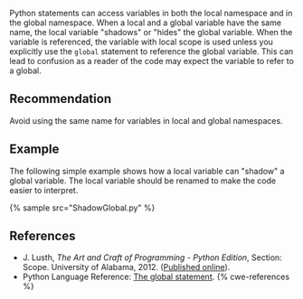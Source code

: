 Python statements can access variables in both the local namespace and in the global namespace. When a local and a global variable have the same name, the local variable "shadows" or "hides" the global variable. When the variable is referenced, the variable with local scope is used unless you explicitly use the `global` statement to reference the global variable. This can lead to confusion as a reader of the code may expect the variable to refer to a global.


## Recommendation
Avoid using the same name for variables in local and global namespaces.


## Example
The following simple example shows how a local variable can "shadow" a global variable. The local variable should be renamed to make the code easier to interpret.

{% sample src="ShadowGlobal.py" %}

## References
* J. Lusth, *The Art and Craft of Programming - Python Edition*, Section: Scope. University of Alabama, 2012. ([Published online](https://web.archive.org/web/20190919091129/http://troll.cs.ua.edu/ACP-PY/index_13.html)).
* Python Language Reference: [The global statement](http://docs.python.org/reference/simple_stmts.html#the-global-statement).
{% cwe-references %}
